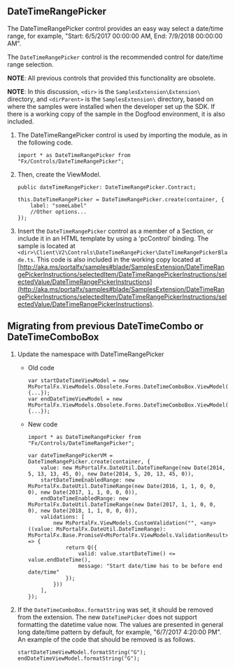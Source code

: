 ## DateTimeRangePicker

The DateTimeRangePicker control provides an easy way select a date/time range, for example, "Start: 6/5/2017 00:00:00 AM, End: 7/9/2018 00:00:00 AM". 

The `DateTimeRangePicker` control is the recommended control for date/time range selection.

**NOTE**:  All previous controls that provided this functionality are obsolete.

**NOTE**: In this discussion, `<dir>` is the `SamplesExtension\Extension\` directory, and  `<dirParent>`  is the `SamplesExtension\` directory, based on where the samples were installed when the developer set up the SDK. If there is a working copy of the sample in the Dogfood environment, it is also included.

1. The DateTimeRangePicker control is used by importing the module, as in the following code.
    ```
    import * as DateTimeRangePicker from "Fx/Controls/DateTimeRangePicker";
    ```

1. Then, create the ViewModel.
    ```
    public dateTimeRangePicker: DateTimeRangePicker.Contract;

    this.DateTimeRangePicker = DateTimeRangePicker.create(container, {
        label: "someLabel"
        //Other options...
    });
    ```

1. Insert the `DateTimeRangePicker` control as a member of a Section, or include it in an HTML template by using a 'pcControl' binding. The sample is located at 
`<dir>\Client\V2\Controls\DateTimeRangePicker\DateTimeRangePickerBlade.ts`. This code is also included in the working copy located at [http://aka.ms/portalfx/samples#blade/SamplesExtension/DateTimeRangePickerInstructions/selectedItem/DateTimeRangePickerInstructions/selectedValue/DateTimeRangePickerInstructions](http://aka.ms/portalfx/samples#blade/SamplesExtension/DateTimeRangePickerInstructions/selectedItem/DateTimeRangePickerInstructions/selectedValue/DateTimeRangePickerInstructions).

## Migrating from previous DateTimeCombo or DateTimeComboBox

1. Update the namespace with DateTimeRangePicker

     * Old code

        ```
        var startDateTimeViewModel = new MsPortalFx.ViewModels.Obsolete.Forms.DateTimeComboBox.ViewModel(container, {...});
        var endDateTimeViewModel = new MsPortalFx.ViewModels.Obsolete.Forms.DateTimeComboBox.ViewModel(container, {...});

        ```
  
     * New code

        ```
        import * as DateTimeRangePicker from "Fx/Controls/DateTimeRangePicker";

        var dateTimeRangePickerVM = DateTimeRangePicker.create(container, {
            value: new MsPortalFx.DateUtil.DateTimeRange(new Date(2014, 5, 13, 13, 45, 0), new Date(2014, 5, 20, 13, 45, 0)),
            startDateTimeEnabledRange: new MsPortalFx.DateUtil.DateTimeRange(new Date(2016, 1, 1, 0, 0, 0), new Date(2017, 1, 1, 0, 0, 0)),
            endDateTimeEnabledRange: new MsPortalFx.DateUtil.DateTimeRange(new Date(2017, 1, 1, 0, 0, 0), new Date(2018, 1, 1, 0, 0, 0)),
            validations: [
                new MsPortalFx.ViewModels.CustomValidation("", <any>((value: MsPortalFx.DateUtil.DateTimeRange): MsPortalFx.Base.PromiseV<MsPortalFx.ViewModels.ValidationResult> => {
                    return Q({
                        valid: value.startDateTime() <= value.endDateTime(),
                        message: "Start date/time has to be before end date/time"
                    });
                }))
            ],
        });
        ```

1. If the `DateTimeComboBox.formatString` was set, it should be removed from the extension. The new `DateTimePicker` does not support formatting the datetime value now. The values are presented in general long date/time pattern  by default, for example, "6/7/2017 4:20:00 PM". An example of the code that should be removed is as follows.

    ```
    startDateTimeViewModel.formatString("G");
    endDateTimeViewModel.formatString("G");
    ```

